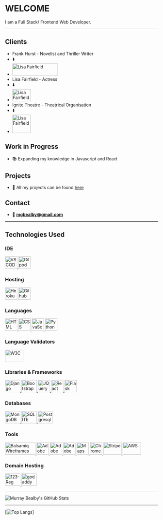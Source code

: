# WELCOME

I am a Full Stack/ Frontend Web Developer.

---

## Clients

- Frank Hurst - Novelist and Thriller Writer
- ⬇️
- [<img src="http://www.frankhurst.com/static/images/navbar/header-complete.png" alt="Lisa Fairfield" width="150" height="40"/>](http://www.frankhurst.com/)
- Lisa Fairfield - Actress
- ⬇️
- [<img src="https://www.lisafairfield.com/static/images/hero-image.jpg" alt="Lisa Fairfield" width="60" height="40"/>](https://www.lisafairfield.com/)
- Ignite Theatre - Theatrical Organisation
- ⬇️
- [<img src="https://www.ignite-theatre.com/assets/images/logo.png" alt="Lisa Fairfield" width="60" height="60"/>](https://www.ignite-theatre.com/)

## Work in Progress

- 📚  Expanding my knowledge in Javascript and React

## Projects

- 📂  All my projects can be found [here](https://murraybealby.com/github.html)

## Contact

- 📧  **mgbealby@gmail.com**

---

## Technologies Used

### IDE

<a href="https://code.visualstudio.com/"> <img src="https://user-images.githubusercontent.com/674621/71187801-14e60a80-2280-11ea-94c9-e56576f76baf.png" alt="VSCODE" width="40" height="40"/> </a>
<a href="https://gitpod.io/workspaces/"> <img src="https://gitpod.io/static/media/gitpod.2cdd910d.svg" alt="Gitpod" width="40" height="40"/> </a>

### Hosting

<a href="https://id.heroku.com/"> <img src="https://cdn.freebiesupply.com/logos/large/2x/heroku-logo-png-transparent.png" alt="Heroku" width="40" height="40"/> </a>
<a href="https://github.com/"> <img src="https://logos-download.com/wp-content/uploads/2016/09/GitHub_logo.png" alt="Github" width="40" height="40"/> </a>

### Languages

<a href="https://en.wikipedia.org/wiki/HTML"> <img src="https://external-content.duckduckgo.com/iu/?u=https%3A%2F%2Flogos-download.com%2Fwp-content%2Fuploads%2F2017%2F07%2FHTML5_badge.png&f=1&nofb=1" alt="HTML" width="40" height="40"/> </a>
<a href="https://en.wikipedia.org/wiki/Cascading_Style_Sheets"> <img src="https://external-content.duckduckgo.com/iu/?u=https%3A%2F%2Fwww.logolynx.com%2Fimages%2Flogolynx%2F8c%2F8cdf4c047e99f7389e76aa4e2e7e2803.png&f=1&nofb=1" alt="CSS" width="40" height="40"/> </a>
<a href="https://www.javascript.com/"> <img src="https://codingthesmartway.com/wp-content/uploads/2020/07/logo_javascript_2.jpg" alt="JavaScript" width="40" height="40"/> </a>
<a href="https://www.python.org/"> <img src="https://logos-download.com/wp-content/uploads/2016/10/Python_logo_icon.png" alt="Python" width="40" height="40"/> </a>

### Language Validators

<a href="https://validator.w3.org/"> <img src="https://logodownload.org/wp-content/uploads/2017/10/w3c-logo.png" alt="W3C" width="60" height="40"/> </a>
   
### Libraries & Frameworks

<a href="https://www.djangoproject.com/"> <img src="https://1.bp.blogspot.com/-SrStI0SKdN0/V1EEcbvCIrI/AAAAAAAAAdE/4Z8AjTvEjbkIr2EI6sirRNsPQgAgaBNdACLcB/s640/django-logo.png" alt="Django" width="50" height="40"/> </a>
<a href="https://getbootstrap.com/"> <img src="https://www.kindpng.com/picc/m/485-4850258_bootstrap-logo-png-image-free-download-searchpng-logos.png" alt="Bootstrap" width="50" height="40"/> </a>
<a href="https://jquery.com/"> <img src="https://pluspng.com/img-png/jquery-logo-png-jquery-logo-png-transparent-background-png-img-transparent-860x868.png" alt="JQuery" width="40" height="40"/> </a>
<a href="https://reactjs.org/"> <img src="https://logos-download.com/wp-content/uploads/2016/09/React_logo_logotype_emblem.png" alt="React" width="40" height="40"/> </a>
<a href="https://flask.palletsprojects.com/en/2.0.x/"> <img src="https://www.pngfind.com/pngs/m/128-1286693_flask-framework-logo-svg-hd-png-download.png" alt="Flask" width="40" height="40"/> </a>

### Databases

<a href="https://www.mongodb.com/"> <img src="https://cdn-images-1.medium.com/max/1200/1*Mx3MUKkPENbaIR-vKGeLDw.jpeg" alt="MongoDB" width="50" height="40"/> </a>
<a href="https://sqlite.org/index.html"> <img src="https://dwglogo.com/wp-content/uploads/2018/03/SQLite_Vector_logo.png" alt="SQLITE" width="50" height="40"/> </a>
<a href="https://www.postgresql.org/"> <img src="https://www.postgresql.org/media/img/about/press/elephant.png" alt="Postgresql" width="50" height="40"/> </a>


### Tools

<a href="https://balsamiq.com/wireframes/"> <img src="https://media.balsamiq.com/files/company/balsamiq-logo-print.png" alt="Balsamiq Wireframes" width="100" height="40"/> </a>
<a href="https://www.adobe.com/"> <img src="https://2.bp.blogspot.com/-ARgR4o6ECr4/WJYunust9XI/AAAAAAAAANo/X8nfVx-ZF20lkYTpG4B1PwiIbwYJ24OkACLcB/s1600/Photoshop.png" alt="Adobe Photoshop" width="40" height="40"/> </a>
<a href="https://www.adobe.com/"> <img src="https://www.softkey.ua/upload/iblock/b7c/adobe-illustrator-cc-5423.png" alt="Adobe Illustrator" width="40" height="40"/> </a>
<a href="https://www.adobe.com/"> <img src="https://2.bp.blogspot.com/-wy_COL_zb4I/W93G6-iUaBI/AAAAAAAAAqM/MtJB5scs6LwCGTuR0FcpU6XsDrlj4DsQACLcBGAs/s1600/Adobe%2BInDesign%2BCC%2B2018%2BLogo.png" alt="Adobe Indesign" width="40" height="40"/> </a>
<a href="https://developers.google.com/maps/documentation/javascript/overview"> <img src="https://developers.google.com/maps/images/maps-icon.svg" alt="Maps Javascript API" width="40" height="40"/> </a>
<a href="https://www.google.com/chrome/dev/Google"> <img src="https://www.clipartmax.com/png/middle/69-690178_angularjs-google-chrome-icon-png.png" alt="Chrome Developer Tools" width="40" height="40"/> </a>
<a href="https://stripe.com/en-gb-se"> <img src="https://upload.wikimedia.org/wikipedia/en/thumb/e/eb/Stripe_logo%2C_revised_2016.png/1920px-Stripe_logo%2C_revised_2016.png" alt="Stripe" width="60" height="40"/> </a>
<a href="https://aws.amazon.com/"> <img src="https://www.theeggbrussels.com/wp-content/uploads/2018/05/logo-AWS-1024x658.png" alt="AWS" width="60" height="40"/> </a>

### Domain Hosting

<a href="https://www.123-reg.co.uk/"> <img src="https://regmedia.co.uk/2016/04/18/123reg_logo.jpg?x=442&y=293&crop=1" alt="123-Reg" width="50" height="40"/> </a>
<a href="https://uk.godaddy.com/"> <img src="https://thedesignest.net/wp-content/uploads/2020/01/Remastered-GoDaddy-logo.jpg" alt="godaddy" width="50" height="40"/> </a>

---

![Murray Bealby's GitHub Stats](https://github-readme-stats.vercel.app/api?username=Bealby&show_icons=true&theme=prussian)

---

[![Top Langs](https://github-readme-stats.vercel.app/api/top-langs/?username=Bealby&hide=html&theme=prussian)]
